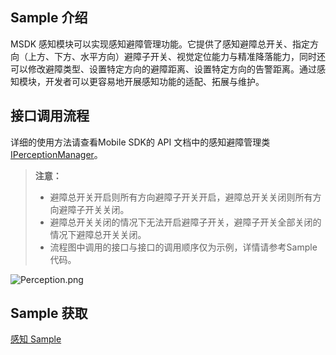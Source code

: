 ## Sample 介绍
MSDK 感知模块可以实现感知避障管理功能。它提供了感知避障总开关、指定方向（上方、下方、水平方向）避障子开关、视觉定位能力与精准降落能力，同时还可以修改避障类型、设置特定方向的避障距离、设置特定方向的告警距离。通过感知模块，开发者可以更容易地开展感知功能的适配、拓展与维护。


## 接口调用流程

详细的使用方法请查看Mobile SDK的 API 文档中的感知避障管理类 [IPerceptionManager](https://developer.dji.com/cn/api-reference-v5/android-api/Components/IPerceptionManager/IPerceptionManager.html)。

> **注意：**
> * 避障总开关开启则所有方向避障子开关开启，避障总开关关闭则所有方向避障子开关关闭。
> * 避障总开关关闭的情况下无法开启避障子开关，避障子开关全部关闭的情况下避障总开关关闭。
> * 流程图中调用的接口与接口的调用顺序仅为示例，详情请参考Sample代码。

![Perception.png](https://terra-1-g.djicdn.com/71a7d383e71a4fb8887a310eb746b47f/msdk/Documentation/5.9/Perception.png)



## Sample 获取

[感知 Sample](https://github.com/dji-sdk/Mobile-SDK-Android-V5/blob/dev-sdk-main/SampleCode-V5/android-sdk-v5-sample/src/main/java/dji/sampleV5/aircraft/pages/PerceptionFragment.kt)
